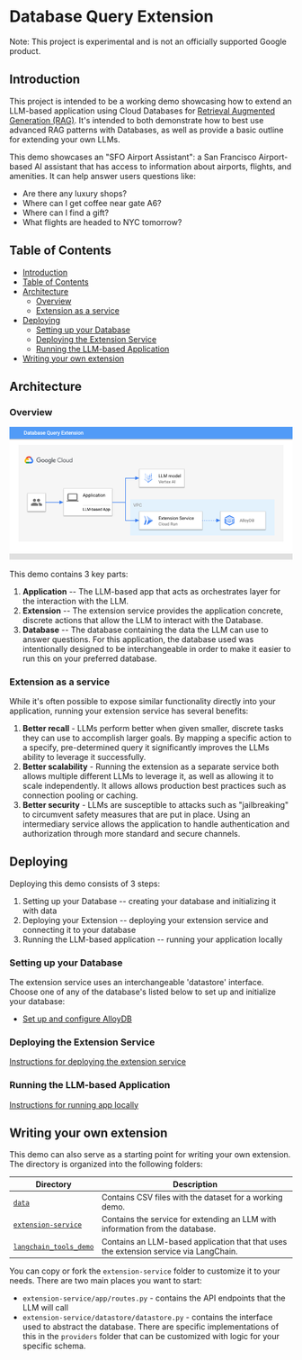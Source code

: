 # Database Query Extension

Note: This project is experimental and is not an officially supported Google
product.


## Introduction

This project is intended to be a working demo showcasing how to extend an
LLM-based application using Cloud Databases for [Retrieval Augmented Generation
(RAG)][rag]. It's intended to both demonstrate how to best use advanced RAG
patterns with Databases, as well as provide a basic outline for extending your
own LLMs.

This demo showcases an "SFO Airport Assistant": a San Francisco Airport-based
AI assistant that has access to information about airports, flights, and
amenities. It can help answer users questions like:
* Are there any luxury shops?
* Where can I get coffee near gate A6?
* Where can I find a gift?
* What flights are headed to NYC tomorrow?

[rag]: https://www.promptingguide.ai/techniques/rag

## Table of Contents
<!-- TOC depthfrom:2 -->

- [Introduction](#introduction)
- [Table of Contents](#table-of-contents)
- [Architecture](#architecture)
    - [Overview](#overview)
    - [Extension as a service](#extension-as-a-service)
- [Deploying](#deploying)
    - [Setting up your Database](#setting-up-your-database)
    - [Deploying the Extension Service](#deploying-the-extension-service)
    - [Running the LLM-based Application](#running-the-llm-based-application)
- [Writing your own extension](#writing-your-own-extension)

<!-- /TOC -->

## Architecture

### Overview

![Overview](./architecture.png)

This demo contains 3 key parts:
1. **Application** -- The LLM-based app that acts as orchestrates layer for the
   interaction with the LLM.
1. **Extension** -- The extension service provides the application concrete,
   discrete actions that allow the LLM to interact with the Database.
1. **Database** -- The database containing the data the LLM can use to answer
   questions. For this application, the database used was intentionally designed
   to be interchangeable in order to make it easier to run this on your
   preferred database.

### Extension as a service

While it's often possible to expose similar functionality directly into your
application, running your extension service has several benefits:
1. **Better recall** - LLMs perform better when given smaller, discrete tasks
   they can use to accomplish larger goals. By mapping a specific action to a
   specify, pre-determined query it significantly improves the LLMs ability to
   leverage it successfully.
1. **Better scalability** - Running the extension as a separate service both
   allows multiple different LLMs to leverage it, as well as allowing it to
   scale independently. It allows allows production best practices such as
   connection pooling or caching.
1. **Better security** - LLMs are susceptible to attacks such as "jailbreaking"
   to circumvent safety measures that are put in place. Using an intermediary
   service allows the application to handle authentication and authorization
   through more standard and secure channels.

## Deploying

Deploying this demo consists of 3 steps:
1. Setting up your Database -- creating your database and initializing it with
   data
1. Deploying your Extension -- deploying your extension service and connecting
   it to your database
1. Running the LLM-based application -- running your application locally

### Setting up your Database

The extension service uses an interchangeable 'datastore' interface. Choose one
of any of the database's listed below to set up and initialize your database:

* [Set up and configure AlloyDB](./docs/datastore/alloydb.md)

### Deploying the Extension Service

[Instructions for deploying the extension service](./docs/cloudrun_deployment.md)

### Running the LLM-based Application

[Instructions for running app locally](./docs/run_langchain_demo.md)

## Writing your own extension

This demo can also serve as a starting point for writing your own extension. The
directory is organized into the following folders:

| Directory                                    | Description                                                                           |
|----------------------------------------------|---------------------------------------------------------------------------------------|
| [`data`](/data)                              | Contains CSV files with the dataset for a working demo.                               |
| [`extension-service`](/extension-service)    | Contains the service for extending an LLM with information from the database.         |
| [`langchain_tools_demo`](/extension-service) | Contains an LLM-based application that that uses the extension service via LangChain. |

You can copy or fork the `extension-service` folder to customize it to your
needs. There are two main places you want to start:
- `extension-service/app/routes.py` - contains the API endpoints that the LLM
  will call
- `extension-service/datastore/datastore.py` - contains the interface used to
  abstract the database. There are specific implementations of this in the
  `providers` folder that can be customized with logic for your specific schema.

